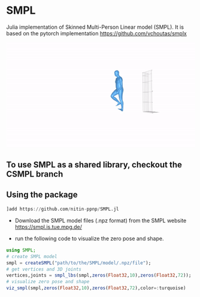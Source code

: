# SMPL
Julia implementation of Skinned Multi-Person Linear model (SMPL). It is based on the pytorch implementation https://github.com/vchoutas/smplx

![](resources/smpl.gif)

## To use SMPL as a shared library, checkout the CSMPL branch


## Using the package
```julia
]add https://github.com/nitin-ppnp/SMPL.jl
```
- Download the SMPL model files (.npz format) from the SMPL website https://smpl.is.tue.mpg.de/

- run the following code to visualize the zero pose and shape.
```julia
using SMPL;
# create SMPL model
smpl = createSMPL("path/to/the/SMPL/model/.npz/file");
# get vertices and 3D joints
vertices,joints = smpl_lbs(smpl,zeros(Float32,10),zeros(Float32,72));
# visualize zero pose and shape
viz_smpl(smpl,zeros(Float32,10),zeros(Float32,72),color=:turquoise)
```